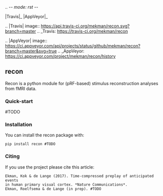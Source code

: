 .. -*- mode: rst -*-

|Travis|_ |AppVeyor|_

.. |Travis| image:: https://api.travis-ci.org/mekman/recon.svg?branch=master
.. _Travis: https://travis-ci.org/mekman/recon

.. |AppVeyor| image:: https://ci.appveyor.com/api/projects/status/github/mekman/recon?branch=master&svg=true
.. _AppVeyor: https://ci.appveyor.com/project/mekman/recon/history

## recon

Recon is a python module for (pRF-based) stimulus reconstruction analyses from
fMRI data.

### Quick-start

#TODO

### Installation

You can install the recon package with:

    pip install recon #TODO


### Citing

If you use the project please cite this article:

    Ekman, Kok & de Lange (2017). Time-compressed preplay of anticipated events
    in human primary visual cortex. *Nature Communications*.
    Ekman, Roelfsema & de Lange (in prep). #TODO
